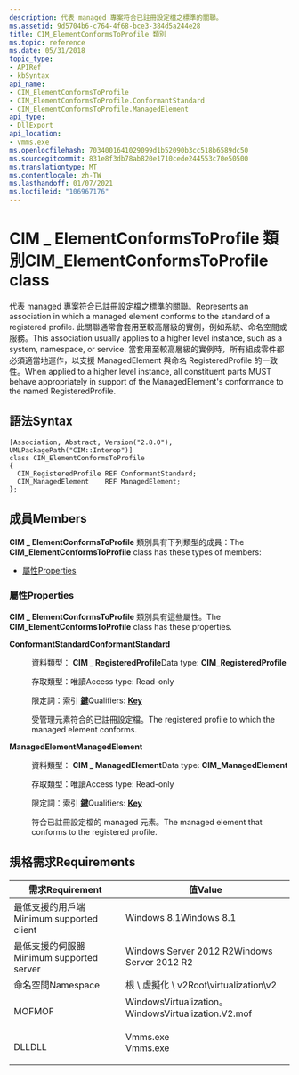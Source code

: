 ```yaml
---
description: 代表 managed 專案符合已註冊設定檔之標準的關聯。
ms.assetid: 9d5704b6-c764-4f68-bce3-384d5a244e28
title: CIM_ElementConformsToProfile 類別
ms.topic: reference
ms.date: 05/31/2018
topic_type:
- APIRef
- kbSyntax
api_name:
- CIM_ElementConformsToProfile
- CIM_ElementConformsToProfile.ConformantStandard
- CIM_ElementConformsToProfile.ManagedElement
api_type:
- DllExport
api_location:
- vmms.exe
ms.openlocfilehash: 7034001641029099d1b52090b3cc518b6589dc50
ms.sourcegitcommit: 831e8f3db78ab820e1710cede244553c70e50500
ms.translationtype: MT
ms.contentlocale: zh-TW
ms.lasthandoff: 01/07/2021
ms.locfileid: "106967176"
---
```

# <a name="cim_elementconformstoprofile-class"></a><span data-ttu-id="dad10-103">CIM \_ ElementConformsToProfile 類別</span><span class="sxs-lookup"><span data-stu-id="dad10-103">CIM\_ElementConformsToProfile class</span></span>

<span data-ttu-id="dad10-104">代表 managed 專案符合已註冊設定檔之標準的關聯。</span><span class="sxs-lookup"><span data-stu-id="dad10-104">Represents an association in which a managed element conforms to the standard of a registered profile.</span></span> <span data-ttu-id="dad10-105">此關聯通常會套用至較高層級的實例，例如系統、命名空間或服務。</span><span class="sxs-lookup"><span data-stu-id="dad10-105">This association usually applies to a higher level instance, such as a system, namespace, or service.</span></span> <span data-ttu-id="dad10-106">當套用至較高層級的實例時，所有組成零件都必須適當地運作，以支援 ManagedElement 與命名 RegisteredProfile 的一致性。</span><span class="sxs-lookup"><span data-stu-id="dad10-106">When applied to a higher level instance, all constituent parts MUST behave appropriately in support of the ManagedElement's conformance to the named RegisteredProfile.</span></span>

## <a name="syntax"></a><span data-ttu-id="dad10-107">語法</span><span class="sxs-lookup"><span data-stu-id="dad10-107">Syntax</span></span>

``` syntax
[Association, Abstract, Version("2.8.0"), UMLPackagePath("CIM::Interop")]
class CIM_ElementConformsToProfile
{
  CIM_RegisteredProfile REF ConformantStandard;
  CIM_ManagedElement    REF ManagedElement;
};
```

## <a name="members"></a><span data-ttu-id="dad10-108">成員</span><span class="sxs-lookup"><span data-stu-id="dad10-108">Members</span></span>

<span data-ttu-id="dad10-109">**CIM \_ ElementConformsToProfile** 類別具有下列類型的成員：</span><span class="sxs-lookup"><span data-stu-id="dad10-109">The **CIM\_ElementConformsToProfile** class has these types of members:</span></span>

-   [<span data-ttu-id="dad10-110">屬性</span><span class="sxs-lookup"><span data-stu-id="dad10-110">Properties</span></span>](#properties)

### <a name="properties"></a><span data-ttu-id="dad10-111">屬性</span><span class="sxs-lookup"><span data-stu-id="dad10-111">Properties</span></span>

<span data-ttu-id="dad10-112">**CIM \_ ElementConformsToProfile** 類別具有這些屬性。</span><span class="sxs-lookup"><span data-stu-id="dad10-112">The **CIM\_ElementConformsToProfile** class has these properties.</span></span>

<dl> <dt>

<span data-ttu-id="dad10-113">**ConformantStandard**</span><span class="sxs-lookup"><span data-stu-id="dad10-113">**ConformantStandard**</span></span>
</dt> <dd> <dl> <dt>

<span data-ttu-id="dad10-114">資料類型： **CIM \_ RegisteredProfile**</span><span class="sxs-lookup"><span data-stu-id="dad10-114">Data type: **CIM\_RegisteredProfile**</span></span>
</dt> <dt>

<span data-ttu-id="dad10-115">存取類型：唯讀</span><span class="sxs-lookup"><span data-stu-id="dad10-115">Access type: Read-only</span></span>
</dt> <dt>

<span data-ttu-id="dad10-116">限定詞：索引 [**鍵**](/windows/desktop/WmiSdk/key-qualifier)</span><span class="sxs-lookup"><span data-stu-id="dad10-116">Qualifiers: [**Key**](/windows/desktop/WmiSdk/key-qualifier)</span></span>
</dt> </dl>

<span data-ttu-id="dad10-117">受管理元素符合的已註冊設定檔。</span><span class="sxs-lookup"><span data-stu-id="dad10-117">The registered profile to which the managed element conforms.</span></span>

</dd> <dt>

<span data-ttu-id="dad10-118">**ManagedElement**</span><span class="sxs-lookup"><span data-stu-id="dad10-118">**ManagedElement**</span></span>
</dt> <dd> <dl> <dt>

<span data-ttu-id="dad10-119">資料類型： **CIM \_ ManagedElement**</span><span class="sxs-lookup"><span data-stu-id="dad10-119">Data type: **CIM\_ManagedElement**</span></span>
</dt> <dt>

<span data-ttu-id="dad10-120">存取類型：唯讀</span><span class="sxs-lookup"><span data-stu-id="dad10-120">Access type: Read-only</span></span>
</dt> <dt>

<span data-ttu-id="dad10-121">限定詞：索引 [**鍵**](/windows/desktop/WmiSdk/key-qualifier)</span><span class="sxs-lookup"><span data-stu-id="dad10-121">Qualifiers: [**Key**](/windows/desktop/WmiSdk/key-qualifier)</span></span>
</dt> </dl>

<span data-ttu-id="dad10-122">符合已註冊設定檔的 managed 元素。</span><span class="sxs-lookup"><span data-stu-id="dad10-122">The managed element that conforms to the registered profile.</span></span>

</dd> </dl>

## <a name="requirements"></a><span data-ttu-id="dad10-123">規格需求</span><span class="sxs-lookup"><span data-stu-id="dad10-123">Requirements</span></span>



| <span data-ttu-id="dad10-124">需求</span><span class="sxs-lookup"><span data-stu-id="dad10-124">Requirement</span></span> | <span data-ttu-id="dad10-125">值</span><span class="sxs-lookup"><span data-stu-id="dad10-125">Value</span></span> |
|-------------------------------------|---------------------------------------------------------------------------------------------------------|
| <span data-ttu-id="dad10-126">最低支援的用戶端</span><span class="sxs-lookup"><span data-stu-id="dad10-126">Minimum supported client</span></span><br/> | <span data-ttu-id="dad10-127">Windows 8.1</span><span class="sxs-lookup"><span data-stu-id="dad10-127">Windows 8.1</span></span><br/>                                                                                  |
| <span data-ttu-id="dad10-128">最低支援的伺服器</span><span class="sxs-lookup"><span data-stu-id="dad10-128">Minimum supported server</span></span><br/> | <span data-ttu-id="dad10-129">Windows Server 2012 R2</span><span class="sxs-lookup"><span data-stu-id="dad10-129">Windows Server 2012 R2</span></span><br/>                                                                       |
| <span data-ttu-id="dad10-130">命名空間</span><span class="sxs-lookup"><span data-stu-id="dad10-130">Namespace</span></span><br/>                | <span data-ttu-id="dad10-131">根 \\ 虛擬化 \\ v2</span><span class="sxs-lookup"><span data-stu-id="dad10-131">Root\\virtualization\\v2</span></span><br/>                                                                     |
| <span data-ttu-id="dad10-132">MOF</span><span class="sxs-lookup"><span data-stu-id="dad10-132">MOF</span></span><br/>                      | <dl> <span data-ttu-id="dad10-133"><dt>WindowsVirtualization。</dt></span><span class="sxs-lookup"><span data-stu-id="dad10-133"><dt>WindowsVirtualization.V2.mof</dt></span></span> </dl> |
| <span data-ttu-id="dad10-134">DLL</span><span class="sxs-lookup"><span data-stu-id="dad10-134">DLL</span></span><br/>                      | <dl> <span data-ttu-id="dad10-135"><dt>Vmms.exe</dt></span><span class="sxs-lookup"><span data-stu-id="dad10-135"><dt>Vmms.exe</dt></span></span> </dl>                     |



 

